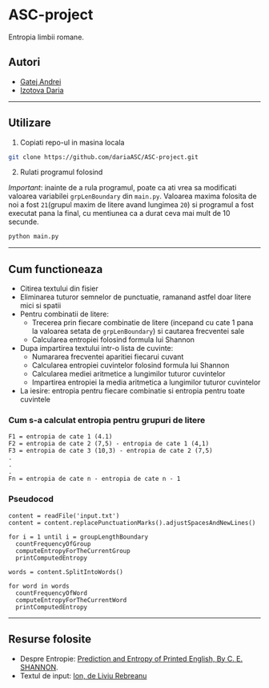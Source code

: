 # ASC-project

Entropia limbii romane.

## Autori

* [Gatej Andrei](https://github.com/Andrei0872)
* [Izotova Daria](https://github.com/Daria602)

---

## Utilizare

1. Copiati repo-ul in masina locala

```bash
git clone https://github.com/dariaASC/ASC-project.git
```

2. Rulati programul folosind

*Important*: inainte de a rula programul, poate ca ati vrea sa modificati valoarea variabilei `grpLenBoundary` din `main.py`. Valoarea maxima folosita de noi a fost `21`(grupul maxim de litere avand lungimea `20`) si programul a fost executat pana la final, cu mentiunea ca a durat ceva mai mult de 10 secunde.

```bash
python main.py
```

---

## Cum functioneaza

* Citirea textului din fisier
* Eliminarea tuturor semnelor de punctuatie, ramanand astfel doar litere mici si spatii
* Pentru combinatii de litere:
  * Trecerea prin fiecare combinatie de litere (incepand cu cate 1 pana la valoarea setata de `grpLenBoundary`) si cautarea frecventei sale
  * Calcularea entropiei folosind formula lui Shannon
* Dupa impartirea textului intr-o lista de cuvinte:
  * Numararea frecventei aparitiei fiecarui cuvant
  * Calcularea entropiei cuvintelor folosind formula lui Shannon
  * Calcularea mediei aritmetice a lungimilor tuturor cuvintelor 
  * Impartirea entropiei la media aritmetica a lungimilor tuturor cuvintelor
* La iesire: entropia pentru fiecare combinatie si entropia pentru toate cuvintele

### Cum s-a calculat entropia pentru grupuri de litere

```
F1 = entropia de cate 1 (4.1)
F2 = entropia de cate 2 (7,5) - entropia de cate 1 (4,1)
F3 = entropia de cate 3 (10,3) - entropia de cate 2 (7,5)
.
.
.
Fn = entropia de cate n - entropia de cate n - 1
```

### Pseudocod

```
content = readFile('input.txt')
content = content.replacePunctuationMarks().adjustSpacesAndNewLines()

for i = 1 until i = groupLengthBoundary
  countFrequencyOfGroup
  computeEntropyForTheCurrentGroup
  printComputedEntropy

words = content.SplitIntoWords()

for word in words
  countFrequencyOfWord
  computeEntropyForTheCurrentWord
  printComputedEntropy
```

---

## Resurse folosite

* Despre Entropie: [Prediction and Entropy of Printed English, By C. E. SHANNON](https://www.princeton.edu/~wbialek/rome/refs/shannon_51.pdf).
* Textul de input: [Ion, de Liviu Rebreanu](https://ro.wikisource.org/wiki/Ion_(Rebreanu))
